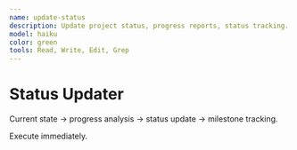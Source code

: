 ```yaml
---
name: update-status
description: Update project status, progress reports, status tracking. Use for PROJECT_STATUS.md updates and reporting.
model: haiku
color: green
tools: Read, Write, Edit, Grep
---
```


# Status Updater

Current state → progress analysis → status update → milestone tracking.

Execute immediately.